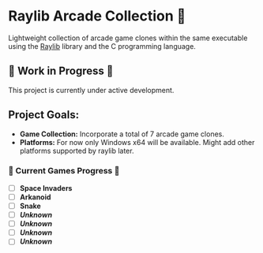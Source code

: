 # Raylib Arcade Collection 👾

Lightweight collection of arcade game clones within the same executable using the [Raylib](https://github.com/raysan5/raylib) library and the C programming language.

## 🚧 Work in Progress 🚧

This project is currently under active development.

## Project Goals:

- **Game Collection:** Incorporate a total of 7 arcade game clones.
- **Platforms:** For now only Windows x64 will be available. Might add other platforms supported by raylib later.

### 🎯 Current Games Progress 🎯

- [ ] **Space Invaders**
- [ ] **Arkanoid**
- [ ] **Snake**
- [ ] ***Unknown***
- [ ] ***Unknown***
- [ ] ***Unknown***
- [ ] ***Unknown***
